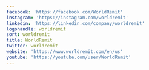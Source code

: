 ```yaml
---
facebook: 'https://facebook.com/WorldRemit'
instagram: 'https://instagram.com/worldremit'
linkedin: 'https://linkedin.com/company/worldremit'
logohandle: worldremit
sort: worldremit
title: WorldRemit
twitter: worldremit
website: 'https://www.worldremit.com/en/us'
youtube: 'https://youtube.com/user/WorldRemit'
---
```

